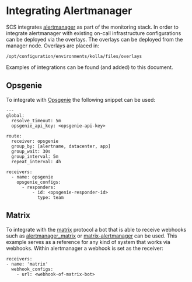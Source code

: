 # Integrating Alertmanager

SCS integrates [alertmanager](https://github.com/prometheus/alertmanager) as part of the
monitoring stack. In order to integrate alertmanager with existing on-call infrastructure
configurations can be deployed via the overlays.
The overlays can be deployed from the manager node. Overlays are placed in:

`/opt/configuration/environments/kolla/files/overlays`

Examples of integrations can be found (and added) to this document.


## Opsgenie

To integrate with [Opsgenie](https://www.atlassian.com/software/opsgenie) the following snippet
can be used:

```
---
global:
  resolve_timeout: 5m
  opsgenie_api_key: <opsgenie-api-key>

route:
  receiver: opsgenie
  group_by: [alertname, datacenter, app]
  group_wait: 30s
  group_interval: 5m
  repeat_interval: 4h

receivers:
  - name: opsgenie
    opsgenie_configs:
      - responders:
          - id: <opsgenie-responder-id>
            type: team
```

## Matrix

To integrate with the [matrix](https://matrix.org/) protocol a bot that is able to receive webhooks such as 
[alertmanager\_matrix](https://github.com/dkess/alertmanager_matrix) or 
[matrix-alertmanager](https://github.com/jaywink/matrix-alertmanager) can be used.
This example serves as a reference for any kind of system that works via webhooks.
Within alertmanager a webhook is set as the receiver:

```
receivers:
- name: 'matrix'
  webhook_configs:
    - url: <webhook-of-matrix-bot>
```

